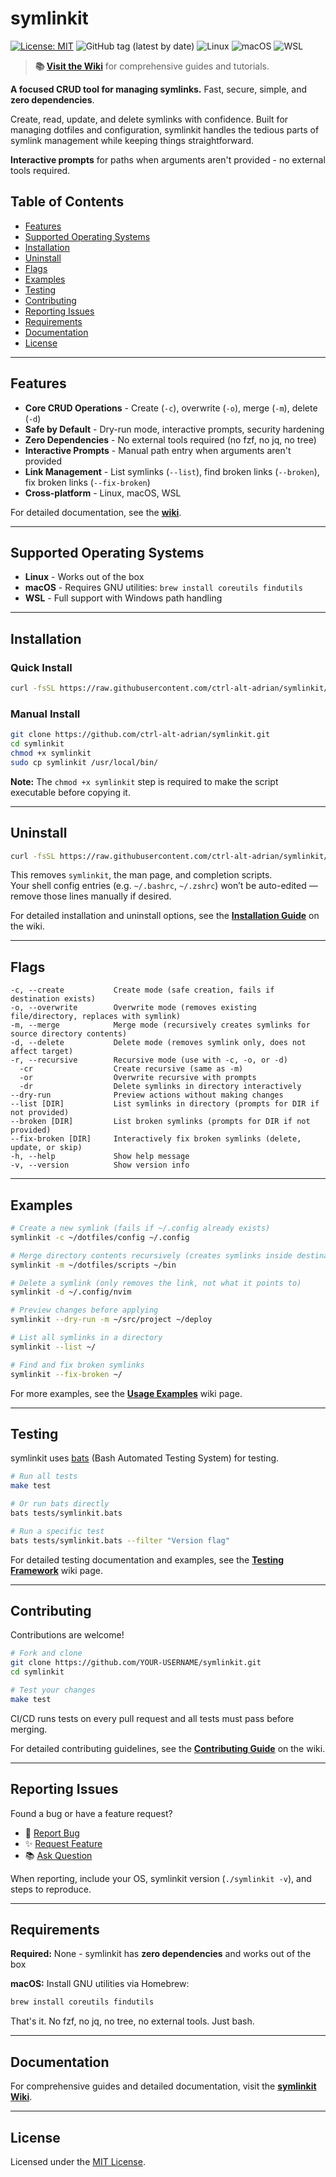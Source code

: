 # symlinkit

[![License: MIT](https://img.shields.io/badge/License-MIT-yellow.svg)](LICENSE)
![GitHub tag (latest by date)](https://img.shields.io/github/v/tag/ctrl-alt-adrian/symlinkit)
![Linux](https://img.shields.io/badge/OS-Linux-green?logo=linux)
![macOS](https://img.shields.io/badge/OS-macOS-lightgrey?logo=apple)
![WSL](https://img.shields.io/badge/OS-WSL-blue?logo=windows)

> **📚 [Visit the Wiki](https://github.com/ctrl-alt-adrian/symlinkit/wiki)** for comprehensive guides and tutorials.

**A focused CRUD tool for managing symlinks.** Fast, secure, simple, and **zero dependencies**.

Create, read, update, and delete symlinks with confidence. Built for managing dotfiles and configuration, symlinkit handles the tedious parts of symlink management while keeping things straightforward.

**Interactive prompts** for paths when arguments aren't provided - no external tools required.

## Table of Contents

- [Features](#features)
- [Supported Operating Systems](#supported-operating-systems)
- [Installation](#installation)
- [Uninstall](#uninstall)
- [Flags](#flags)
- [Examples](#examples)
- [Testing](#testing)
- [Contributing](#contributing)
- [Reporting Issues](#reporting-issues)
- [Requirements](#requirements)
- [Documentation](#documentation)
- [License](#license)

---

## Features

- **Core CRUD Operations** - Create (`-c`), overwrite (`-o`), merge (`-m`), delete (`-d`)
- **Safe by Default** - Dry-run mode, interactive prompts, security hardening
- **Zero Dependencies** - No external tools required (no fzf, no jq, no tree)
- **Interactive Prompts** - Manual path entry when arguments aren't provided
- **Link Management** - List symlinks (`--list`), find broken links (`--broken`), fix broken links (`--fix-broken`)
- **Cross-platform** - Linux, macOS, WSL

For detailed documentation, see the **[wiki](https://github.com/ctrl-alt-adrian/symlinkit/wiki)**.

---

## Supported Operating Systems

- **Linux** - Works out of the box
- **macOS** - Requires GNU utilities: `brew install coreutils findutils`
- **WSL** - Full support with Windows path handling

---

## Installation

### Quick Install

```bash
curl -fsSL https://raw.githubusercontent.com/ctrl-alt-adrian/symlinkit/main/install.sh | bash
```

### Manual Install

```bash
git clone https://github.com/ctrl-alt-adrian/symlinkit.git
cd symlinkit
chmod +x symlinkit
sudo cp symlinkit /usr/local/bin/
```

**Note:** The `chmod +x symlinkit` step is required to make the script executable before copying it.

---

## Uninstall

```bash
curl -fsSL https://raw.githubusercontent.com/ctrl-alt-adrian/symlinkit/main/uninstall.sh | bash
```

This removes `symlinkit`, the man page, and completion scripts.  
Your shell config entries (e.g. `~/.bashrc`, `~/.zshrc`) won’t be auto-edited — remove those lines manually if desired.

For detailed installation and uninstall options, see the **[Installation Guide](https://github.com/ctrl-alt-adrian/symlinkit/wiki/Installation)** on the wiki.

---

## Flags

```
-c, --create           Create mode (safe creation, fails if destination exists)
-o, --overwrite        Overwrite mode (removes existing file/directory, replaces with symlink)
-m, --merge            Merge mode (recursively creates symlinks for source directory contents)
-d, --delete           Delete mode (removes symlink only, does not affect target)
-r, --recursive        Recursive mode (use with -c, -o, or -d)
  -cr                  Create recursive (same as -m)
  -or                  Overwrite recursive with prompts
  -dr                  Delete symlinks in directory interactively
--dry-run              Preview actions without making changes
--list [DIR]           List symlinks in directory (prompts for DIR if not provided)
--broken [DIR]         List broken symlinks (prompts for DIR if not provided)
--fix-broken [DIR]     Interactively fix broken symlinks (delete, update, or skip)
-h, --help             Show help message
-v, --version          Show version info
```

---

## Examples

```bash
# Create a new symlink (fails if ~/.config already exists)
symlinkit -c ~/dotfiles/config ~/.config

# Merge directory contents recursively (creates symlinks inside destination)
symlinkit -m ~/dotfiles/scripts ~/bin

# Delete a symlink (only removes the link, not what it points to)
symlinkit -d ~/.config/nvim

# Preview changes before applying
symlinkit --dry-run -m ~/src/project ~/deploy

# List all symlinks in a directory
symlinkit --list ~/

# Find and fix broken symlinks
symlinkit --fix-broken ~/
```

For more examples, see the **[Usage Examples](https://github.com/ctrl-alt-adrian/symlinkit/wiki/Usage-Examples)** wiki page.

---

## Testing

symlinkit uses [bats](https://github.com/bats-core/bats-core) (Bash Automated Testing System) for testing.

```bash
# Run all tests
make test

# Or run bats directly
bats tests/symlinkit.bats

# Run a specific test
bats tests/symlinkit.bats --filter "Version flag"
```

For detailed testing documentation and examples, see the **[Testing Framework](https://github.com/ctrl-alt-adrian/symlinkit/wiki/Testing-Framework)** wiki page.

---

## Contributing

Contributions are welcome!

```bash
# Fork and clone
git clone https://github.com/YOUR-USERNAME/symlinkit.git
cd symlinkit

# Test your changes
make test
```

CI/CD runs tests on every pull request and all tests must pass before merging.

For detailed contributing guidelines, see the **[Contributing Guide](https://github.com/ctrl-alt-adrian/symlinkit/wiki/Contributing)** on the wiki.

---

## Reporting Issues

Found a bug or have a feature request?

- 🐛 [Report Bug](https://github.com/ctrl-alt-adrian/symlinkit/issues/new?labels=bug)
- ✨ [Request Feature](https://github.com/ctrl-alt-adrian/symlinkit/issues/new?labels=enhancement)
- 📚 [Ask Question](https://github.com/ctrl-alt-adrian/symlinkit/discussions)

When reporting, include your OS, symlinkit version (`./symlinkit -v`), and steps to reproduce.

---

## Requirements

**Required:** None - symlinkit has **zero dependencies** and works out of the box

**macOS:** Install GNU utilities via Homebrew:

```bash
brew install coreutils findutils
```

That's it. No fzf, no jq, no tree, no external tools. Just bash.

---

## Documentation

For comprehensive guides and detailed documentation, visit the **[symlinkit Wiki](https://github.com/ctrl-alt-adrian/symlinkit/wiki)**.

---

## License

Licensed under the [MIT License](LICENSE).
